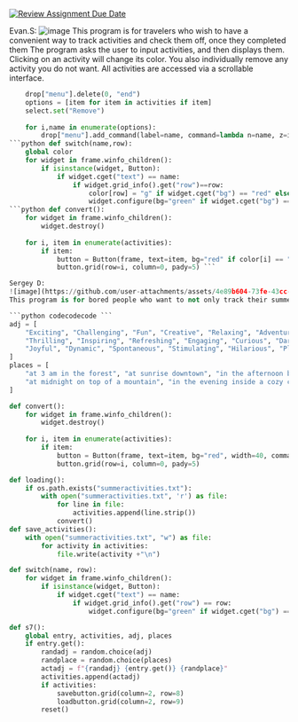 [![Review Assignment Due Date](https://classroom.github.com/assets/deadline-readme-button-22041afd0340ce965d47ae6ef1cefeee28c7c493a6346c4f15d667ab976d596c.svg)](https://classroom.github.com/a/DpCY8B3G)


Evan.S:
![image](https://github.com/user-attachments/assets/7f3bdef5-768b-4fa6-a77d-ed228a6a40ca)
This program is for travelers who wish to have a convenient way to track activities and check them off, once they completed them
The program asks the user to input activities, and then displays them.  Clicking on an activity will change its color.  You also individually remove any activity you do not want.  All activities are accessed via a scrollable interface.



```python def dlear():
    drop["menu"].delete(0, "end")
    options = [item for item in activities if item]
    select.set("Remove")
    
    for i,name in enumerate(options):
        drop["menu"].add_command(label=name, command=lambda n=name, z=i: clear(n,z)) ```
```python def switch(name,row):
    global color
    for widget in frame.winfo_children():
        if isinstance(widget, Button):  
            if widget.cget("text") == name:
                if widget.grid_info().get("row")==row:
                    color[row] = "g" if widget.cget("bg") == "red" else "r"
                    widget.configure(bg="green" if widget.cget("bg") == "red" else "red")  ```
```python def convert():
    for widget in frame.winfo_children():
        widget.destroy() 
    
    for i, item in enumerate(activities):
        if item:
            button = Button(frame, text=item, bg="red" if color[i] == "r" else "green", width=20, command=lambda k=item, g=i: switch(k,g))
            button.grid(row=i, column=0, pady=5) ```

Sergey D:
![image](https://github.com/user-attachments/assets/4e89b604-73fe-43cc-8a39-e6df24558b34)
This program is for bored people who want to not only track their summer activities and check them off, but to spice up their boring activities by adding adjectives and places where they can do it. This program adds adjectives and places to the activities inputted by the user. You can also save the code as a .txt file and load other summeractivities.txt files into the program. 

```python codecodecode ```
adj = [
    "Exciting", "Challenging", "Fun", "Creative", "Relaxing", "Adventurous", "Mysterious", "Energetic",
    "Thrilling", "Inspiring", "Refreshing", "Engaging", "Curious", "Daring", "Lively", "Vibrant",
    "Joyful", "Dynamic", "Spontaneous", "Stimulating", "Hilarious", "Playful", "Unique", "Motivating"
]
places = [
    "at 3 am in the forest", "at sunrise downtown", "in the afternoon by the seaside",
    "at midnight on top of a mountain", "in the evening inside a cozy café", "at noon at a bustling market"
]

def convert():
    for widget in frame.winfo_children():
        widget.destroy()
    
    for i, item in enumerate(activities):
        if item:
            button = Button(frame, text=item, bg="red", width=40, command=lambda k=item, g=i: switch(k, g))
            button.grid(row=i, column=0, pady=5)

def loading():
    if os.path.exists("summeractivities.txt"):
        with open("summeractivities.txt", 'r') as file:
            for line in file:
                activities.append(line.strip())
            convert()
def save_activities():
    with open("summeractivities.txt", "w") as file:
        for activity in activities:
            file.write(activity +"\n")

def switch(name, row):
    for widget in frame.winfo_children():
        if isinstance(widget, Button):
            if widget.cget("text") == name:
                if widget.grid_info().get("row") == row:
                    widget.configure(bg="green" if widget.cget("bg") == "red" else "red")

def s7():
    global entry, activities, adj, places
    if entry.get():
        randadj = random.choice(adj)
        randplace = random.choice(places)
        actadj = f"{randadj} {entry.get()} {randplace}"
        activities.append(actadj)
        if activities:
            savebutton.grid(column=2, row=8)
            loadbutton.grid(column=2, row=9)
        reset()
